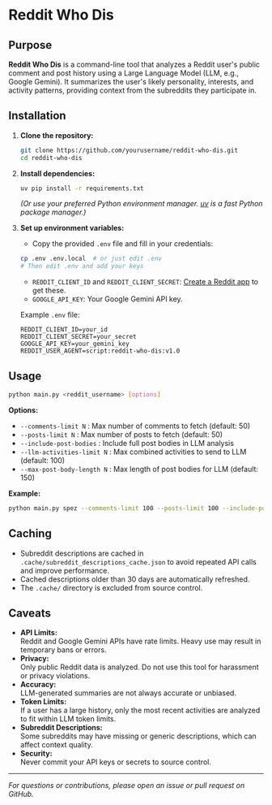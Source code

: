 # Reddit Who Dis

## Purpose

**Reddit Who Dis** is a command-line tool that analyzes a Reddit user's public comment and post history using a Large Language Model (LLM, e.g., Google Gemini). It summarizes the user's likely personality, interests, and activity patterns, providing context from the subreddits they participate in.

## Installation

1. **Clone the repository:**
   ```sh
   git clone https://github.com/yourusername/reddit-who-dis.git
   cd reddit-who-dis
   ```

2. **Install dependencies:**
   ```sh
   uv pip install -r requirements.txt
   ```
   *(Or use your preferred Python environment manager. [uv](https://github.com/astral-sh/uv) is a fast Python package manager.)*

3. **Set up environment variables:**
   - Copy the provided `.env` file and fill in your credentials:
   ```sh
   cp .env .env.local  # or just edit .env
   # Then edit .env and add your keys
   ```
   - `REDDIT_CLIENT_ID` and `REDDIT_CLIENT_SECRET`: [Create a Reddit app](https://www.reddit.com/prefs/apps) to get these.
   - `GOOGLE_API_KEY`: Your Google Gemini API key.

   Example `.env` file:
   ```env
   REDDIT_CLIENT_ID=your_id
   REDDIT_CLIENT_SECRET=your_secret
   GOOGLE_API_KEY=your_gemini_key
   REDDIT_USER_AGENT=script:reddit-who-dis:v1.0
   ```

## Usage

```sh
python main.py <reddit_username> [options]
```

**Options:**
- `--comments-limit N` : Max number of comments to fetch (default: 50)
- `--posts-limit N` : Max number of posts to fetch (default: 50)
- `--include-post-bodies` : Include full post bodies in LLM analysis
- `--llm-activities-limit N` : Max combined activities to send to LLM (default: 100)
- `--max-post-body-length N` : Max length of post bodies for LLM (default: 150)

**Example:**
```sh
python main.py spez --comments-limit 100 --posts-limit 100 --include-post-bodies
```

## Caching

- Subreddit descriptions are cached in `.cache/subreddit_descriptions_cache.json` to avoid repeated API calls and improve performance.
- Cached descriptions older than 30 days are automatically refreshed.
- The `.cache/` directory is excluded from source control.

## Caveats

- **API Limits:**  
  Reddit and Google Gemini APIs have rate limits. Heavy use may result in temporary bans or errors.
- **Privacy:**  
  Only public Reddit data is analyzed. Do not use this tool for harassment or privacy violations.
- **Accuracy:**  
  LLM-generated summaries are not always accurate or unbiased.
- **Token Limits:**  
  If a user has a large history, only the most recent activities are analyzed to fit within LLM token limits.
- **Subreddit Descriptions:**  
  Some subreddits may have missing or generic descriptions, which can affect context quality.
- **Security:**  
  Never commit your API keys or secrets to source control.

---

*For questions or contributions, please open an issue or pull request on GitHub.*
